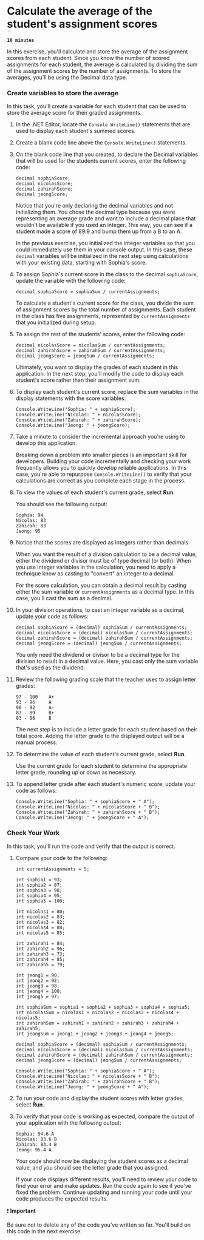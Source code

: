 # Calculate the average of the student's assignment scores

**`10 minutes`**

In this exercise, you'll calculate and store the average of the assignment scores from each student. Since you know the number of scored assignments for each student, the average is calculated by dividing the sum of the assignment scores by the number of assignments. To store the averages, you'll be using the Decimal data type.


### Create variables to store the average

In this task, you'll create a variable for each student that can be used to store the average score for their graded assignments.

1. In the .NET Editor, locate the `Console.WriteLine()` statements that are used to display each student's summed scores.

2. Create a blank code line above the `Console.WriteLine()` statements.

3. On the blank code line that you created, to declare the Decimal variables that will be used for the students current scores, enter the following code:

     ```
     decimal sophiaScore;
     decimal nicolasScore;
     decimal zahirahScore;
     decimal jeongScore;
     ```

     Notice that you're only declaring the decimal variables and not initializing them. You chose the decimal type because you were representing an average grade and want to include a decimal place that wouldn't be available if you used an integer. This way, you can see if a student made a score of 89.9 and bump them up from a B to an A.

     In the previous exercise, you initialized the integer variables so that you could immediately use them in your console output. In this case, these `decimal` variables will be initialized in the next step using calculations with your existing data, starting with Sophia's score.

4. To assign Sophia's current score in the class to the decimal `sophiaScore`, update the variable with the following code:

     ```
     decimal sophiaScore = sophiaSum / currentAssignments;
     ```


     To calculate a student's current score for the class, you divide the sum of assignment scores by the total number of assignments. Each student in the class has five assignments, represented by `currentAssignments` that you initialized during setup.

5. To assign the rest of the students' scores, enter the following code:

     ```
     decimal nicolasScore = nicolasSum / currentAssignments;
     decimal zahirahScore = zahirahSum / currentAssignments;
     decimal jeongScore = jeongSum / currentAssignments;
     ```


     Ultimately, you want to display the grades of each student in this application. In the next step, you'll modify the code to display each student's score rather than their assignment sum.

6. To display each student's current score, replace the sum variables in the display statements with the score variables:

     ```
     Console.WriteLine("Sophia: " + sophiaScore);
     Console.WriteLine("Nicolas: " + nicolasScore);
     Console.WriteLine("Zahirah: " + zahirahScore);
     Console.WriteLine("Jeong: " + jeongScore);
     ```

7. Take a minute to consider the incremental approach you're using to develop this application.

     Breaking down a problem into smaller pieces is an important skill for developers. Building your code incrementally and checking your work frequently allows you to quickly develop reliable applications. In this case, you're able to repurpose `Console.WriteLine()` to verify that your calculations are correct as you complete each stage in the process.

8. To view the values of each student's current grade, select **Run**.

     You should see the following output:

     ```
     Sophia: 94
     Nicolas: 83
     Zahirah: 83
     Jeong: 95
     ```

9. Notice that the scores are displayed as integers rather than decimals.

     When you want the result of a division calculation to be a decimal value, either the dividend or divisor must be of type decimal (or both). When you use integer variables in the calculation, you need to apply a technique know as casting to "convert" an integer to a decimal.

     For the score calculation, you can obtain a decimal result by casting either the sum variable or `currentAssignments` as a decimal type. In this case, you'll cast the sum as a decimal.

10. In your division operations, to cast an integer variable as a decimal, update your code as follows:

     ```
     decimal sophiaScore = (decimal) sophiaSum / currentAssignments;
     decimal nicolasScore = (decimal) nicolasSum / currentAssignments;
     decimal zahirahScore = (decimal) zahirahSum / currentAssignments;
     decimal jeongScore = (decimal) jeongSum / currentAssignments;
     ```

     You only need the dividend or divisor to be a decimal type for the division to result in a decimal value. Here, you cast only the sum variable that's used as the dividend.

11. Review the following grading scale that the teacher uses to assign letter grades:

     ```
     97 - 100    A+
     93 - 96     A
     90 - 92     A-
     87 - 89     B+
     83 - 86     B
     ```

     The next step is to include a letter grade for each student based on their total score. Adding the letter grade to the displayed output will be a manual process.

12. To determine the value of each student's current grade, select **Run**.

     Use the current grade for each student to determine the appropriate letter grade, rounding up or down as necessary.

13. To append letter grade after each student's numeric score, update your code as follows:

     ```
     Console.WriteLine("Sophia: " + sophiaScore + " A");
     Console.WriteLine("Nicolas: " + nicolasScore + " B");
     Console.WriteLine("Zahirah: " + zahirahScore + " B");
     Console.WriteLine("Jeong: " + jeongScore + " A");
     ```

### Check Your Work

In this task, you'll run the code and verify that the output is correct.


1. Compare your code to the following:

     ```
     int currentAssignments = 5;

     int sophia1 = 93;
     int sophia2 = 87;
     int sophia3 = 98;
     int sophia4 = 95;
     int sophia5 = 100;

     int nicolas1 = 80;
     int nicolas2 = 83;
     int nicolas3 = 82;
     int nicolas4 = 88;
     int nicolas5 = 85;

     int zahirah1 = 84;
     int zahirah2 = 96;
     int zahirah3 = 73;
     int zahirah4 = 85;
     int zahirah5 = 79;

     int jeong1 = 90;
     int jeong2 = 92;
     int jeong3 = 98;
     int jeong4 = 100;
     int jeong5 = 97;

     int sophiaSum = sophia1 + sophia2 + sophia3 + sophia4 + sophia5;
     int nicolasSum = nicolas1 + nicolas2 + nicolas3 + nicolas4 + nicolas5;
     int zahirahSum = zahirah1 + zahirah2 + zahirah3 + zahirah4 + zahirah5;
     int jeongSum = jeong1 + jeong2 + jeong3 + jeong4 + jeong5;

     decimal sophiaScore = (decimal) sophiaSum / currentAssignments;
     decimal nicolasScore = (decimal) nicolasSum / currentAssignments;
     decimal zahirahScore = (decimal) zahirahSum / currentAssignments;
     decimal jeongScore = (decimal) jeongSum / currentAssignments;

     Console.WriteLine("Sophia: " + sophiaScore + " A");
     Console.WriteLine("Nicolas: " + nicolasScore + " B");
     Console.WriteLine("Zahirah: " + zahirahScore + " B");
     Console.WriteLine("Jeong: " + jeongScore + " A");
     ```

2. To run your code and display the student scores with letter grades, select **Run**.

3. To verify that your code is working as expected, compare the output of your application with the following output:

     ```
     Sophia: 94.6 A
     Nicolas: 83.6 B
     Zahirah: 83.4 B
     Jeong: 95.4 A
     ```

     Your code should now be displaying the student scores as a decimal value, and you should see the letter grade that you assigned.

     If your code displays different results, you'll need to review your code to find your error and make updates. Run the code again to see if you've fixed the problem. Continue updating and running your code until your code produces the expected results.


❗ **Important**

Be sure not to delete any of the code you've written so far. You'll build on this code in the next exercise.

